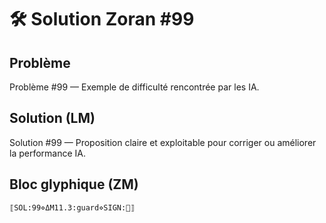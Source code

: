# 🛠️ Solution Zoran #99

## Problème
Problème #99 — Exemple de difficulté rencontrée par les IA.

## Solution (LM)
Solution #99 — Proposition claire et exploitable pour corriger ou améliorer la performance IA.

## Bloc glyphique (ZM)
```
⟦SOL:99⋄ΔM11.3:guard⋄SIGN:🦋⟧
```
